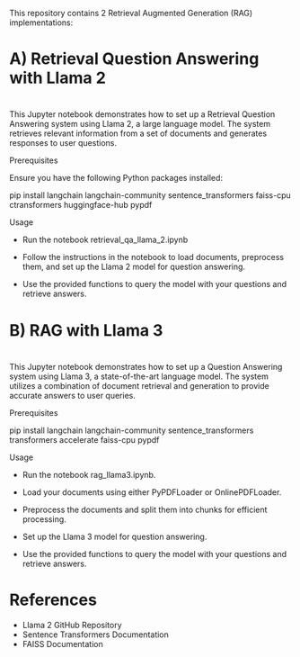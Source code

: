 This repository contains 2 Retrieval Augmented Generation (RAG) implementations:

#
# A) Retrieval Question Answering with Llama 2
#

This Jupyter notebook demonstrates how to set up a Retrieval Question Answering system using Llama 2, a large language model. The system retrieves relevant information from a set of documents and generates responses to user questions.

Prerequisites

Ensure you have the following Python packages installed:

pip install langchain langchain-community sentence_transformers faiss-cpu ctransformers huggingface-hub pypdf

Usage

* Run the notebook retrieval_qa_llama_2.ipynb

* Follow the instructions in the notebook to load documents, preprocess them, and set up the Llama 2 model for question answering.

* Use the provided functions to query the model with your questions and retrieve answers.

#
# B) RAG with Llama 3
# 

This Jupyter notebook demonstrates how to set up a Question Answering system using Llama 3, a state-of-the-art language model. The system utilizes a combination of document retrieval and generation to provide accurate answers to user queries.

Prerequisites

pip install langchain langchain-community sentence_transformers transformers accelerate faiss-cpu pypdf

Usage

* Run the notebook rag_llama3.ipynb.

* Load your documents using either PyPDFLoader or OnlinePDFLoader.

* Preprocess the documents and split them into chunks for efficient processing.

* Set up the Llama 3 model for question answering.

* Use the provided functions to query the model with your questions and retrieve answers.


# References
* Llama 2 GitHub Repository
* Sentence Transformers Documentation
* FAISS Documentation
